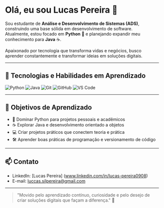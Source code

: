 # Olá, eu sou Lucas Pereira 👋

Sou estudante de **Análise e Desenvolvimento de Sistemas (ADS)**, construindo uma base sólida em desenvolvimento de software.  
Atualmente, estou focado em **Python** 🐍 e planejando expandir meu conhecimento para **Java** ☕.  

Apaixonado por tecnologia que transforma vidas e negócios, busco aprender constantemente e transformar ideias em soluções digitais.  

---

## 🚀 Tecnologias e Habilidades em Aprendizado

![Python](https://img.shields.io/badge/Python-FFD43B?style=for-the-badge&logo=python&logoColor=blue) 
![Java](https://img.shields.io/badge/Java-007396?style=for-the-badge&logo=java&logoColor=white) 
![Git](https://img.shields.io/badge/Git-F05032?style=for-the-badge&logo=git&logoColor=white) 
![GitHub](https://img.shields.io/badge/GitHub-181717?style=for-the-badge&logo=github&logoColor=white) 
![VS Code](https://img.shields.io/badge/VS%20Code-0078D7?style=for-the-badge&logo=visual-studio-code&logoColor=white)

---

## 🌱 Objetivos de Aprendizado

- 🐍 Dominar Python para projetos pessoais e acadêmicos  
- ☕ Explorar Java e desenvolvimento orientado a objetos  
- 💻 Criar projetos práticos que conectem teoria e prática  
- 🛠 Aprender boas práticas de programação e versionamento de código  


---

## 📫 Contato

- LinkedIn: [Lucas Pereira] (www.linkedin.com/in/lucas-pereira0908)  
- E-mail: luccas.silpereira@gmail.com
---

> "Movido pelo aprendizado contínuo, curiosidade e pelo desejo de criar soluções digitais que façam a diferença." 🌱

